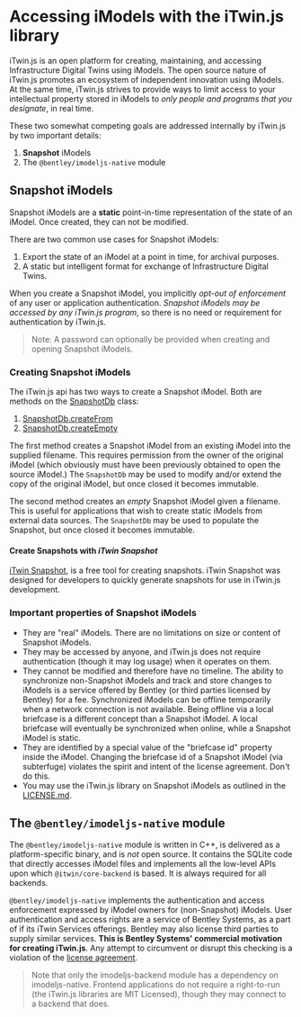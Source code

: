 # Accessing iModels with the iTwin.js library

iTwin.js is an open platform for creating, maintaining, and accessing Infrastructure Digital Twins using iModels. The open source nature of iTwin.js promotes an ecosystem of independent innovation using iModels. At the same time, iTwin.js strives to provide ways to limit access to your intellectual property stored in iModels to *only people and programs that you designate*, in real time.

These two somewhat competing goals are addressed internally by iTwin.js by two important details:

1. **Snapshot** iModels
2. The `@bentley/imodeljs-native` module

## Snapshot iModels

Snapshot iModels are a **static** point-in-time representation of the state of an iModel. Once created, they can not be modified.

There are two common use cases for Snapshot iModels:

1. Export the state of an iModel at a point in time, for archival purposes.
2. A static but intelligent format for exchange of Infrastructure Digital Twins.

When you create a Snapshot iModel, you implicitly *opt-out of enforcement* of any user or application authentication. *Snapshot iModels may be accessed by any iTwin.js program*, so there is no need or requirement for authentication by iTwin.js.

> Note: A password can optionally be provided when creating and opening Snapshot iModels.

### Creating Snapshot iModels

The iTwin.js api has two ways to create a Snapshot iModel. Both are methods on the [SnapshotDb]($backend) class:

1. [SnapshotDb.createFrom]($backend)
2. [SnapshotDb.createEmpty]($backend)

The first method creates a Snapshot iModel from an existing iModel into the supplied filename.  This requires permission from the owner of the original iModel (which obviously must have been previously obtained to open the source iModel.) The `SnapshotDb` may be used to modify and/or extend the copy of the original iModel, but once closed it becomes immutable.

The second method creates an *empty* Snapshot iModel given a filename. This is useful for applications that wish to create static iModels from external data sources. The `SnapshotDb` may be used to populate the Snapshot, but once closed it becomes immutable.

#### Create Snapshots with *iTwin Snapshot*

[iTwin Snapshot]($docs/learning/tutorials/create-test-imodel-offline.md), is a free tool for creating snapshots. iTwin Snapshot was designed for developers to quickly generate snapshots for use in iTwin.js development.

### Important properties of Snapshot iModels

- They are "real" iModels. There are no limitations on size or content of Snapshot iModels.
- They may be accessed by anyone, and iTwin.js does not require authentication (though it may log usage) when it operates on them.
- They cannot be modified and therefore have no timeline. The ability to synchronize non-Snapshot iModels and track and store changes to iModels is a service offered by Bentley (or third parties licensed by Bentley) for a fee. Synchronized iModels can be offline temporarily when a network connection is not available. Being offline via a local briefcase is a different concept than a Snapshot iModel. A local briefcase will eventually be synchronized when online, while a Snapshot iModel is static.
- They are identified by a special value of the "briefcase id" property inside the iModel. Changing the briefcase id of a Snapshot iModel (via subterfuge) violates the spirit and intent of the license agreement. Don't do this.
- You may use the iTwin.js library on Snapshot iModels as outlined in the [LICENSE.md](https://github.com/imodeljs/imodeljs/blob/master/core/backend/src/imodeljs-native-LICENSE.md).

## The `@bentley/imodeljs-native` module

The `@bentley/imodeljs-native` module is written in C++, is delivered as a platform-specific binary, and is *not* open source. It contains the SQLite code that directly accesses iModel files and implements all the low-level APIs upon which `@itwin/core-backend` is based. It is always required for all backends.

`@bentley/imodeljs-native` implements the authentication and access enforcement expressed by iModel owners for (non-Snapshot) iModels. User authentication and access rights are a service of Bentley Systems, as a part of if its iTwin Services offerings. Bentley may also license third parties to supply similar services. **This is Bentley Systems' commercial motivation for creating iTwin.js**. Any attempt to circumvent or disrupt this checking is a violation of the [license agreement](https://github.com/imodeljs/imodeljs/blob/master/core/backend/src/imodeljs-native-LICENSE.md).

> Note that only the imodeljs-backend module has a dependency on imodeljs-native. Frontend applications do not require a right-to-run (the iTwin.js libraries are MIT Licensed), though they may connect to a backend that does.
